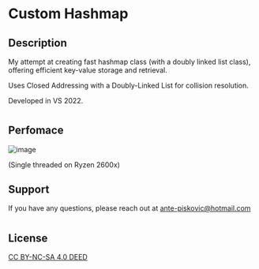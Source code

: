 # Custom Hashmap
## Description
My attempt at creating fast hashmap class (with a doubly linked list class), offering efficient key-value storage and retrieval.

Uses Closed Addressing with a Doubly-Linked List for collision resolution.

Developed in VS 2022. 
#
## Perfomace
![image](https://github.com/AnteDev00/Custom-Hashmap/assets/151842550/a6432ea1-0ae1-4fa6-a5aa-474827dacf76)

(Single threaded on Ryzen 2600x)
## Support
If you have any questions, please reach out at [ante-piskovic@hotmail.com](mailto:ante-piskovic@hotmail.com)
#
## License
[CC BY-NC-SA 4.0 DEED](https://creativecommons.org/licenses/by-nc-sa/4.0/)

